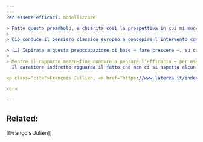 ```yaml
---
---
Per essere efficaci: modellizzare

> Fatto questo preambolo, e chiarita così la prospettiva in cui mi muovo, mi soffermerò stasera specificamente su una questione, le cui ricadute penso vi riguardino da vicino, in quanto impegnati in funzioni di gestione aziendale e management: la questione dell’efficacia. Per cogliere come i greci (e noi per eredità) da una parte, i cinesi dall’altra abbiano potuto concepire in maniera differente ciò che in prima istanza definirei, in termini comuni, l’efficacia o la strategia. Trattandosi di un punto sul quale il faccia-a-faccia fra le due culture può essere stabilito con facilità, le due concezioni dell’efficacia, greca e cinese, possono scrutarsi e illuminarsi a vicenda, o in altri termini riflettersi l’una nell’altra. A mio parere, la modalità greca di concepire l’efficacia può essere così riassunta: per essere efficace, io costruisco una forma modello, ideale, di cui traccio un piano e che mi pongo come obiettivo; poi inizio ad agire in base al piano e in funzione dell’obiettivo. Si ha, quindi, prima la modellizzazione, la quale poi invoca la propria applicazione.
> 
> Ciò conduce il pensiero classico europeo a concepire l’intervento congiunto di due facoltà: l’intelletto che, come dice Platone, “concepisce in vista del meglio” (che è la forma ideale); poi la volontà che si impegna per fare entrare la forma ideale, progettata, nella realtà.  

> […] Ispirata a questa preoccupazione di base – fare crescere –, su cui continua a ritornare, l’efficacia cinese si caratterizza dunque soprattutto per due termini: essa opera in maniera indiretta e discreta, attraverso l’influsso, come la natura.
> 
> Mentre il rapporto mezzo-fine conduce a pensare l’efficacia – per esempio in Clausewitz – come la via “più corta” per giungere al fine perseguito, l’efficacia cinese è indiretta in quanto procede dai fattori favorevoli, o che vengono resi tali, come conseguenza implicita, e non da un qualsiasi progetto.   
  Il carattere indiretto riguarda il fatto che non ci si aspetta alcun effetto reale, effettivo, se non inserito nel corso di un processo e passante per esso. Così avviene quando si sarchia alla base di una pianta per farla crescere. “Fare crescere”: un tale fare, per faticoso che sia, non rappresenta altro che l’appoggio, non soffocante, di una crescita che si dispiega da sé. Favorire ciò che mi è favorevole, si è detto, e allora l’effetto procederà dalla situazione stessa. Non sarò più io che pianifico e voglio, ma sono le condizioni coinvolte, opportunamente sfruttate, che condurranno al risultato; in altri termini, lavoreranno per me. All’inizio c’è il soggetto o la situazione: il pensiero cinese parte dalla situazione piuttosto che dall’Io-soggetto.

<p class="cite">François Jullien, <a href="https://www.laterza.it/index.php?option=com_laterza&Itemid=97&task=schedalibro&isbn=9788842087502"><cite>Pensare l'efficacia in Cina e in Occidente</cite></a>, Roma-Bari: Laterza, 2006</p>

<br>

---
```


## Related:

[[François Julien]]